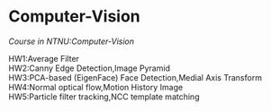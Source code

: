 # Computer-Vision
*Course in NTNU:Computer-Vision*


HW1:Average Filter
<br>
HW2:Canny Edge Detection,Image Pyramid
<br>
HW3:PCA-based (EigenFace) Face Detection,Medial Axis Transform
<br>
HW4:Normal optical flow,Motion History Image
<br>
HW5:Particle filter tracking,NCC template matching
